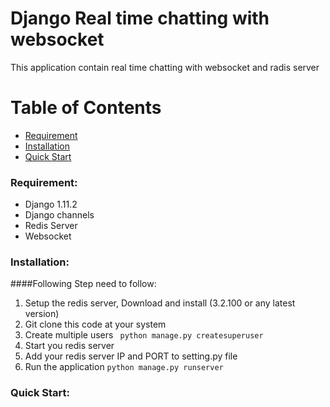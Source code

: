 # Django Real time chatting with websocket
This application contain real time chatting with websocket and radis server

# Table of Contents

* [Requirement](#requirement)
* [Installation](#installation)
* [Quick Start](#quick-start)

<a name="requirement"></a>
### Requirement:
* Django 1.11.2
* Django channels
* Redis Server
* Websocket

<a name="installation"></a>
### Installation:
####Following Step need to follow:
1. Setup the redis server, Download and install (3.2.100 or any latest version)
2. Git clone this code at your system
3. Create multiple users
``` python manage.py createsuperuser```
4. Start you redis server
5. Add your redis server IP and PORT to setting.py file
6. Run the application ```python manage.py runserver```
<a name="quick-start"></a>
### Quick Start: